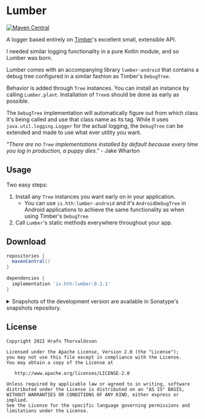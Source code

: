# Lumber
[![Maven Central](https://img.shields.io/maven-central/v/is.hth/lumber.svg?label=Maven%20Central)](https://search.maven.org/search?q=g:%22is.hth%22%20AND%20a:%22lumber%22)

A logger based entirely on [Timber]'s excellent small, extensible API.

I needed similar logging functionality in a pure Kotlin module, and so Lumber was born.

Lumber comes with an accompanying library `lumber-android` that contains a debug tree configured
in a similar fashion as Timber's `DebugTree`.

Behavior is added through `Tree` instances. You can install an instance by calling `Lumber.plant`.
Installation of `Tree`s should be done as early as possible. 

The `DebugTree` implementation will automatically figure out from which class it's being called and
use that class name as its tag. While it uses `java.util.logging.Logger` for the actual logging, the 
`DebugTree` can be extended and made to use what ever utility you want.

_"There are no `Tree` implementations installed by default because every time you log in production, a
puppy dies."_ - Jake Wharton

Usage
-----

Two easy steps:

1. Install any `Tree` instances you want early on in your application. 
   - You can use `is.hth:lumber-android` and it's `AndroidDebugTree` in Android applications to 
     achieve the same functionality as when using Timber's `DebugTree`
2. Call `Lumber`'s static methods everywhere throughout your app.

Download
--------

```groovy
repositories {
  mavenCentral()
}

dependencies {
  implementation 'is.hth:lumber:0.1.1'
}
```

<details>
<summary>Snapshots of the development version are available in Sonatype's snapshots repository.</summary>
<p>

```groovy
repositories {
  mavenCentral()
  maven {
    url 'https://oss.sonatype.org/content/repositories/snapshots/'
  }
}

dependencies {
  implementation 'is.hth:lumber:0.1.2-SNAPSHOT'
}
```

</p>
</details>


License
-------

    Copyright 2022 Hrafn Thorvaldsson

    Licensed under the Apache License, Version 2.0 (the "License");
    you may not use this file except in compliance with the License.
    You may obtain a copy of the License at

       http://www.apache.org/licenses/LICENSE-2.0

    Unless required by applicable law or agreed to in writing, software
    distributed under the License is distributed on an "AS IS" BASIS,
    WITHOUT WARRANTIES OR CONDITIONS OF ANY KIND, either express or implied.
    See the License for the specific language governing permissions and
    limitations under the License.

[Timber]: https://github.com/JakeWharton/timber
